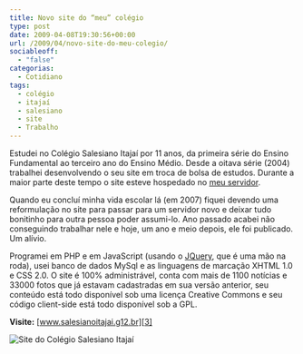 ```yaml
---
title: Novo site do “meu” colégio
type: post
date: 2009-04-08T19:30:56+00:00
url: /2009/04/novo-site-do-meu-colegio/
sociableoff:
  - "false"
categorias:
  - Cotidiano
tags:
  - colégio
  - itajaí
  - salesiano
  - site
  - Trabalho
---
```


Estudei no Colégio Salesiano Itajaí por 11 anos, da primeira série do Ensino Fundamental ao terceiro ano do Ensino Médio. Desde a oitava série (2004) trabalhei desenvolvendo o seu site em troca de bolsa de estudos. Durante a maior parte deste tempo o site esteve hospedado no [meu servidor][1].

Quando eu concluí minha vida escolar lá (em 2007) fiquei devendo uma reformulação no site para passar para um servidor novo e deixar tudo bonitinho para outra pessoa poder assumi-lo. Ano passado acabei não conseguindo trabalhar nele e hoje, um ano e meio depois, ele foi publicado. Um alívio.

Programei em PHP e em JavaScript (usando o [JQuery][2], que é uma mão na roda), usei banco de dados MySql e as linguagens de marcação XHTML 1.0 e CSS 2.0. O site é 100% administrável, conta com mais de 1100 notícias e 33000 fotos que já estavam cadastradas em sua versão anterior, seu conteúdo está todo disponível sob uma licença Creative Commons e seu código client-side está todo disponível sob a GPL.

**Visite:** [www.salesianoitajai.g12.br][3]

![Site do Colégio Salesiano Itajaí](/wp-content/uploads/2009/04/salesiano.png)

[1]: http://www.dreamhost.com/ "Dreamhost"
[2]: http://www.jquery.com/
[3]: http://www.salesianoitajai.g12.br/
